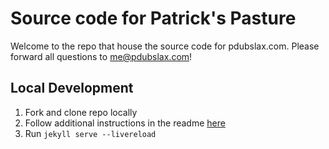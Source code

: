 # Source code for Patrick's Pasture

Welcome to the repo that house the source code for pdubslax.com. Please forward all questions to me@pdubslax.com!

## Local Development

1. Fork and clone repo locally
2. Follow additional instructions in the readme [here](https://github.com/barryclark/jekyll-now)
3. Run `jekyll serve --livereload`